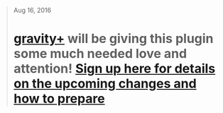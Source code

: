 >
> Aug 16, 2016
> # [gravity+](https://gravityplus.pro) will be giving this plugin some much needed love and attention! [Sign up here for details on the upcoming changes and how to prepare](https://gravityplus.pro/gravity-forms-marketo/)
>
